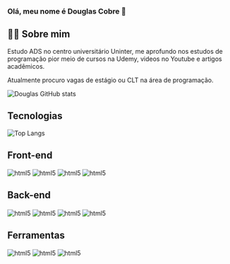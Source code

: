 ### Olá, meu nome é Douglas Cobre 👋
## 👨‍💻 Sobre mim
  Estudo ADS no centro universitário Uninter, me aprofundo nos estudos de programação pior meio de cursos na Udemy, videos no Youtube e artigos acadêmicos.
  
  Atualmente procuro vagas de estágio ou CLT na área de programação.

  ![Douglas GitHub stats](https://github-readme-stats.vercel.app/api?username=Douglas-Cobre&show_icons=true&theme=dracula)

## Tecnologias

![Top Langs](https://github-readme-stats.vercel.app/api/top-langs/?username=Douglas-Cobre&layout=compact&theme=dracula)

## Front-end

<div style="display:align-block">
  <img align="center" alt="html5" src="https://img.shields.io/badge/HTML5-E34F26?style=for-the-badge&logo=html5&logoColor=white"> 
  <img align="center" alt="html5" src="https://img.shields.io/badge/CSS3-1572B6?style=for-the-badge&logo=css3&logoColor=white"> 
  <img align="center" alt="html5" src="https://img.shields.io/badge/JavaScript-F7DF1E?style=for-the-badge&logo=javascript&logoColor=black"> 
  <img align="center" alt="html5" src="https://img.shields.io/badge/TypeScript-007ACC?style=for-the-badge&logo=typescript&logoColor=white"> 

## Back-end

</div>
<div style="display:align-block">
  <img align="center" alt="html5" src="https://img.shields.io/badge/Python-14354C?style=for-the-badge&logo=python&logoColor=white"> 
  <img align="center" alt="html5" src="https://img.shields.io/badge/Java-ED8B00?style=for-the-badge&logo=openjdk&logoColor=white"> 
  <img align="center" alt="html5" src="https://img.shields.io/badge/PHP-777BB4?style=for-the-badge&logo=php&logoColor=white"> 
  <img align="center" alt="html5" src="https://img.shields.io/badge/Spring-6DB33F?style=for-the-badge&logo=spring&logoColor=white"> 
</div>

## Ferramentas

</div>
<div style="display:align-block">
  <img align="center" alt="html5" src="https://img.shields.io/badge/GitHub-100000?style=for-the-badge&logo=github&logoColor=white"> 
  <img align="center" alt="html5" src="https://img.shields.io/badge/Visual_Studio_Code-0078D4?style=for-the-badge&logo=visual%20studio%20code&logoColor=white"> 
  <img align="center" alt="html5" src="https://img.shields.io/badge/apache%20netbeans-1B6AC6?style=for-the-badge&logo=apache%20netbeans%20IDE&logoColor=white"> 
</div>


<!--
**Douglas-Cobre/Douglas-Cobre** is a ✨ _special_ ✨ repository because its `README.md` (this file) appears on your GitHub profile.

Here are some ideas to get you started:

- 🔭 I’m currently working on ...
- 🌱 I’m currently learning ...
- 👯 I’m looking to collaborate on ...
- 🤔 I’m looking for help with ...
- 💬 Ask me about ...
- 📫 How to reach me: ...
- 😄 Pronouns: ...
- ⚡ Fun fact: ...
-->
